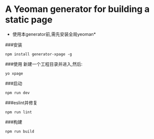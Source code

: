 # A Yeoman generator for building a static page

* 使用本generator前,需先安装全局yeoman*

###安装
```
npm install generator-xpage -g
```
###使用
新建一个工程目录并进入,然后:
```
yo xpage
```

###启动
```
npm run dev
```

###eslint并修复

```
npm run lint
```

###构建
```
npm run build
```

